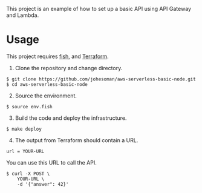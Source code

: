 This project is an example of how to set up a basic API using API Gateway and Lambda.

# Usage
This project requires [fish](https://fishshell.com/), and [Terraform](https://www.terraform.io/).

1. Clone the repository and change directory.
```
$ git clone https://github.com/johesoman/aws-serverless-basic-node.git
$ cd aws-serverless-basic-node
```

2. Source the environment.
```
$ source env.fish
```

3. Build the code and deploy the infrastructure.
```
$ make deploy
```

4. The output from Terraform should contain a URL.
```
url = YOUR-URL
```
You can use this URL to call the API.
```
$ curl -X POST \
    YOUR-URL \
    -d '{"answer": 42}'
```
